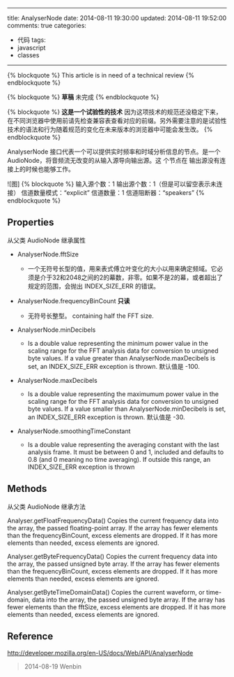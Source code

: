 ---
title: AnalyserNode
date: 2014-08-11 19:30:00
updated: 2014-08-11 19:52:00
comments: true
categories:
- 代码
tags:
- javascript
- classes
------


{% blockquote %}
This article is in need of a technical review
{% endblockquote %}

{% blockquote %}
**草稿**
未完成
{% endblockquote %}

{% blockquote %}
**这是一个试验性的技术**
因为这项技术的规范还没稳定下来，在不同浏览器中使用前请先检查兼容表查看对应的前缀。另外需要注意的是试验性技术的语法和行为随着规范的变化在未来版本的浏览器中可能会发生改。
{% endblockquote %}

AnalyserNode 接口代表一个可以提供实时频率和时域分析信息的节点。是一个 AudioNode，将音频流无改变的从输入源导向输出源。这
个节点在 输出源没有连接上的时候也能够工作。

![图]
{% blockquote %}
输入源个数：1
输出源个数：1（但是可以留空表示未连接）
信道数量模式：“explicit”
信道数量：1
信道阻断器：“speakers”
{% endblockquote %}


Properties
----------
从父类 AudioNode 继承属性

- AnalyserNode.fftSize
  - 一个无符号长型的值，用来表式傅立叶变化的大小以用来确定频域。它必须是介于32和2048之间的2的幕数，非零。如果不是2的幕，或者超出了规定的范围，会抛出 INDEX_SIZE_ERR 的错误。

- AnalyserNode.frequencyBinCount **只读**
  - 无符号长整型。 containing half the FFT size.

- AnalyserNode.minDecibels
  - Is a double value representing the minimum power value in the scaling range for the FFT analysis data for conversion to unsigned byte values. If a value greater than AnalyserNode.maxDecibels is set, an INDEX_SIZE_ERR exception is thrown. 默认值是 -100.

- AnalyserNode.maxDecibels
  - Is a double value representing the maximumum power value in the scaling range for the FFT analysis data for conversion to unsigned byte values. If a value smaller than AnalyserNode.minDecibels is set, an INDEX_SIZE_ERR exception is thrown. 默认值是 -30.

- AnalyserNode.smoothingTimeConstant
  - Is a double value representing the averaging constant with the last analysis frame. It must be between 0 and 1, included and defaults to 0.8 (and 0 meaning no time averaging). If outside this range, an INDEX_SIZE_ERR exception is thrown

Methods
----------
从父类 AudioNode 继承方法

Analyser.getFloatFrequencyData()
Copies the current frequency data into the array, the passed floating-point array. If the array has fewer elements than the frequencyBinCount, excess elements are dropped. If it has more elements than needed, excess elements are ignored.

Analyser.getByteFrequencyData()
Copies the current frequency data into the array, the passed unsigned byte array. If the array has fewer elements than the frequencyBinCount, excess elements are dropped. If it has more elements than needed, excess elements are ignored.

Analyser.getByteTimeDomainData()
Copies the current waveform, or time-domain, data into the array, the passed unsigned byte array. If the array has fewer elements than the fftSize, excess elements are dropped. If it has more elements than needed, excess elements are ignored.


Reference
---------
http://developer.mozilla.org/en-US/docs/Web/API/AnalyserNode

> 2014-08-19 Wenbin
